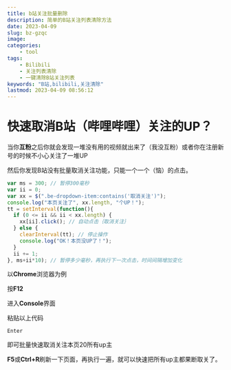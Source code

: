 ```yaml
---
title: b站关注批量删除
description: 简单的B站关注列表清除方法
date: 2023-04-09
slug: bz-gzqc
image:
categories:
    - tool
tags:
    - Bilibili
    - 关注列表清除
    - 一键清除B站关注列表
keywords: "B站,bilibili,关注清除"
lastmod: 2023-04-09 08:56:12
---
```


# 快速取消B站（哔哩哔哩）关注的UP？

当你**互粉**之后你就会发现一堆没有用的视频就出来了（我没互粉）或者你在注册新号的时候不小心关注了一堆UP

然后你发现B站没有批量取消关注功能，只能一个一个（恼）的点击。

```javascript
var ms = 300; // 暂停300毫秒
var ii = 0;
var xx = $(".be-dropdown-item:contains('取消关注')");
console.log("本页关注了", xx.length, "个UP！");
tt = setInterval(function(){
  if (0 <= ii && ii < xx.length) {
    xx[ii].click(); // 自动点击｛取消关注｝
  } else {
    clearInterval(tt); // 停止操作
    console.log("OK！本页没UP了！");
  }
  ii += 1;
}, ms+ii*10); // 暂停多少毫秒，再执行下一次点击，时间间隔增加变化
```

以**Chrome**浏览器为例

按**F12**

进入**Console**界面

粘贴以上代码

`Enter`

即可批量快速取消关注本页20所有up主

**F5**或**Ctrl+R**刷新一下页面，再执行一遍，就可以快速把所有up主都果断取关了。
